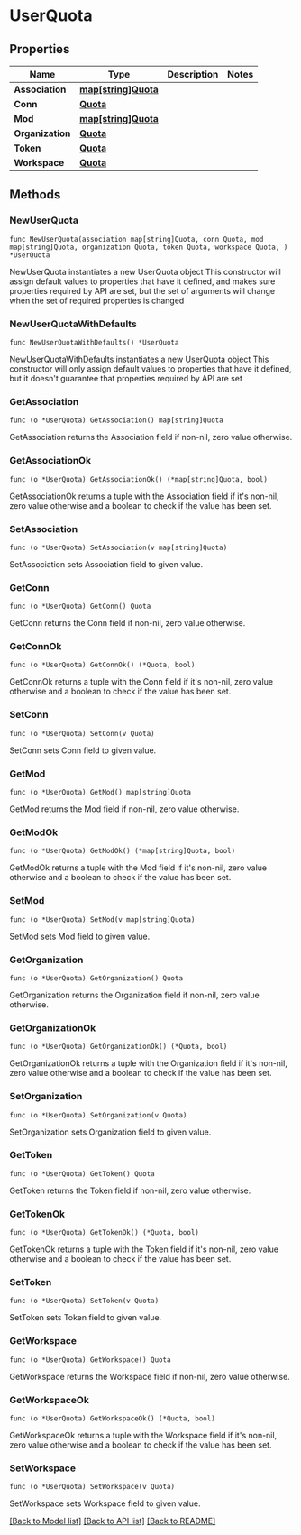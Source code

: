 # UserQuota

## Properties

Name | Type | Description | Notes
------------ | ------------- | ------------- | -------------
**Association** | [**map[string]Quota**](Quota.md) |  | 
**Conn** | [**Quota**](Quota.md) |  | 
**Mod** | [**map[string]Quota**](Quota.md) |  | 
**Organization** | [**Quota**](Quota.md) |  | 
**Token** | [**Quota**](Quota.md) |  | 
**Workspace** | [**Quota**](Quota.md) |  | 

## Methods

### NewUserQuota

`func NewUserQuota(association map[string]Quota, conn Quota, mod map[string]Quota, organization Quota, token Quota, workspace Quota, ) *UserQuota`

NewUserQuota instantiates a new UserQuota object
This constructor will assign default values to properties that have it defined,
and makes sure properties required by API are set, but the set of arguments
will change when the set of required properties is changed

### NewUserQuotaWithDefaults

`func NewUserQuotaWithDefaults() *UserQuota`

NewUserQuotaWithDefaults instantiates a new UserQuota object
This constructor will only assign default values to properties that have it defined,
but it doesn't guarantee that properties required by API are set

### GetAssociation

`func (o *UserQuota) GetAssociation() map[string]Quota`

GetAssociation returns the Association field if non-nil, zero value otherwise.

### GetAssociationOk

`func (o *UserQuota) GetAssociationOk() (*map[string]Quota, bool)`

GetAssociationOk returns a tuple with the Association field if it's non-nil, zero value otherwise
and a boolean to check if the value has been set.

### SetAssociation

`func (o *UserQuota) SetAssociation(v map[string]Quota)`

SetAssociation sets Association field to given value.


### GetConn

`func (o *UserQuota) GetConn() Quota`

GetConn returns the Conn field if non-nil, zero value otherwise.

### GetConnOk

`func (o *UserQuota) GetConnOk() (*Quota, bool)`

GetConnOk returns a tuple with the Conn field if it's non-nil, zero value otherwise
and a boolean to check if the value has been set.

### SetConn

`func (o *UserQuota) SetConn(v Quota)`

SetConn sets Conn field to given value.


### GetMod

`func (o *UserQuota) GetMod() map[string]Quota`

GetMod returns the Mod field if non-nil, zero value otherwise.

### GetModOk

`func (o *UserQuota) GetModOk() (*map[string]Quota, bool)`

GetModOk returns a tuple with the Mod field if it's non-nil, zero value otherwise
and a boolean to check if the value has been set.

### SetMod

`func (o *UserQuota) SetMod(v map[string]Quota)`

SetMod sets Mod field to given value.


### GetOrganization

`func (o *UserQuota) GetOrganization() Quota`

GetOrganization returns the Organization field if non-nil, zero value otherwise.

### GetOrganizationOk

`func (o *UserQuota) GetOrganizationOk() (*Quota, bool)`

GetOrganizationOk returns a tuple with the Organization field if it's non-nil, zero value otherwise
and a boolean to check if the value has been set.

### SetOrganization

`func (o *UserQuota) SetOrganization(v Quota)`

SetOrganization sets Organization field to given value.


### GetToken

`func (o *UserQuota) GetToken() Quota`

GetToken returns the Token field if non-nil, zero value otherwise.

### GetTokenOk

`func (o *UserQuota) GetTokenOk() (*Quota, bool)`

GetTokenOk returns a tuple with the Token field if it's non-nil, zero value otherwise
and a boolean to check if the value has been set.

### SetToken

`func (o *UserQuota) SetToken(v Quota)`

SetToken sets Token field to given value.


### GetWorkspace

`func (o *UserQuota) GetWorkspace() Quota`

GetWorkspace returns the Workspace field if non-nil, zero value otherwise.

### GetWorkspaceOk

`func (o *UserQuota) GetWorkspaceOk() (*Quota, bool)`

GetWorkspaceOk returns a tuple with the Workspace field if it's non-nil, zero value otherwise
and a boolean to check if the value has been set.

### SetWorkspace

`func (o *UserQuota) SetWorkspace(v Quota)`

SetWorkspace sets Workspace field to given value.



[[Back to Model list]](../README.md#documentation-for-models) [[Back to API list]](../README.md#documentation-for-api-endpoints) [[Back to README]](../README.md)


